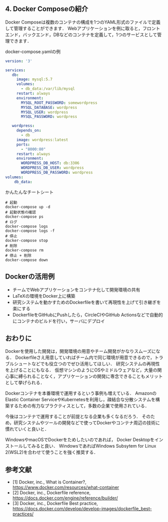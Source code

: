 ## 4. Docker Composeの紹介

Docker Composeは複数のコンテナの構成を1つのYAML形式のファイルで定義して管理することができます．
Webアプリケーションを例に取ると，フロントエンド，バックエンド，DBなどのコンテナを定義して，1つのサービスとして管理できます．

docker-compose.yamlの例
```yaml
version: '3'

services:
   db:
     image: mysql:5.7
     volumes:
       - db_data:/var/lib/mysql
     restart: always
     environment:
       MYSQL_ROOT_PASSWORD: somewordpress
       MYSQL_DATABASE: wordpress
       MYSQL_USER: wordpress
       MYSQL_PASSWORD: wordpress

   wordpress:
     depends_on:
       - db
     image: wordpress:latest
     ports:
       - "8000:80"
     restart: always
     environment:
       WORDPRESS_DB_HOST: db:3306
       WORDPRESS_DB_USER: wordpress
       WORDPRESS_DB_PASSWORD: wordpress
volumes:
    db_data:
```

かんたんなチートシート
```
# 起動
docker-compose up -d
# 起動状態の確認
docker-compose ps
# ログ
docker-compose logs
docker-compose logs -f
# 停止
docker-compose stop
# 削除
docker-compose rm
# 停止 + 削除
docker-compose down
```

## Dockerの活用例

- チームでWebアプリケーションをコンテナ化して開発環境の共有
- LaTeXの環境をDocker上に構築
- 研究システムを動かすためのDockerfileを書いて再現性を上げて引き継ぎを楽にする
- DockerfileをGitHubにPushしたら，CircleCIやGitHub Actionsなどで自動的にコンテナのビルドを行い，サーバにデプロイ

## おわりに

Dockerを使用した開発は，開発環境の用意やチーム開発がかなりスムーズになる．
Dockerfileさえ用意していればチーム内で同じ環境が用意できるので，トラブルシュートなどでも役立つのでぜひ活用してほしい．
研究システムの再現性を上げることにもなる．
仮想マシンのようにOSやミドルウェアなど，大量の関心事に縛られることなく，アプリケーションの開発に専念できることもメリットとして挙げられる．

Dockerコンテナを本番環境で運用するという事例も増えている．
AmazonのElastic Container ServiceやKubernetesを利用し，疎結合な分散システムを構築するための有力なプラクティスとして，多数の企業で使用されている．

今後はコンテナで運用することが前提となる企業も多くなるだろう．
そのため，研究システムやツールの開発などで使ってDockerやコンテナ周辺の技術に慣れていくと良いと．

WindowsやmacOSでDockerをためしたいのであれば，
Docker Desktopをインストールしてみると良い．
WindowsであればWindows Subsytem for Linux 2(WSL2)を合わせて使うことを強く推奨する．

## 参考文献

- [1] Docker, inc., What is Container?, https://www.docker.com/resources/what-container
- [2] Docker, inc., Dockerfile reference, https://docs.docker.com/engine/reference/builder/
- [3] Docker, inc., Dockerfile Best practice, https://docs.docker.com/develop/develop-images/dockerfile_best-practices/
